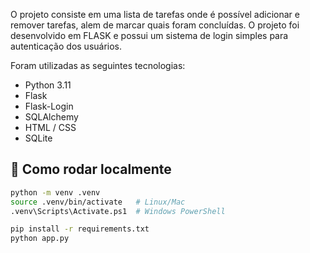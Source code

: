 O projeto consiste em uma lista de tarefas onde é possível adicionar 
e remover tarefas, alem de marcar quais foram concluídas.
O projeto foi desenvolvido em FLASK e possui um sistema de login simples para autenticação dos usuários.

Foram utilizadas as seguintes tecnologias:
- Python 3.11
- Flask
- Flask-Login
- SQLAlchemy
- HTML / CSS
- SQLite

## 🚀 Como rodar localmente

```bash
python -m venv .venv
source .venv/bin/activate   # Linux/Mac
.venv\Scripts\Activate.ps1  # Windows PowerShell

pip install -r requirements.txt
python app.py
